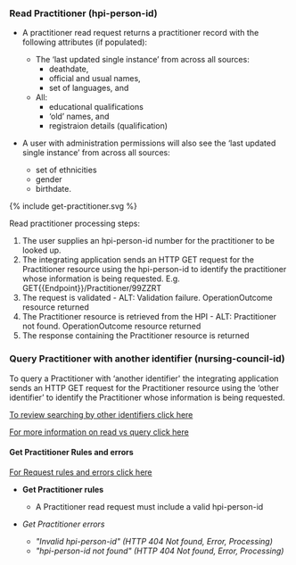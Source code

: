 

### Read Practitioner (hpi-person-id)

* A practitioner read request returns a practitioner record with the following attributes (if populated):
  * The ‘last updated single instance’ from across all sources:
    * deathdate,
    * official and usual names,
    * set of languages, and
  * All:
    * educational qualifications
    * ‘old’ names, and
    * registraion details (qualification) 

* A user with administration permissions will also see the ‘last updated single instance’ from across all sources:
  * set of ethnicities
  * gender
  * birthdate.


<div>
{% include get-practitioner.svg %}
</div>

Read practitioner processing steps:

1. The user supplies an hpi-person-id number for the practitioner to be looked up.
2. The integrating application sends an HTTP GET request for the Practitioner resource using the hpi-person-id to identify the practitioner whose information is being requested. E.g. GET{{Endpoint}}/Practitioner/99ZZRT
3. The request is validated - ALT: Validation failure. OperationOutcome resource returned
4. The Practitioner resource is retrieved from the HPI - ALT: Practitioner not found. OperationOutcome resource returned
5. The response containing the Practitioner resource is returned

### Query Practitioner with another identifier (nursing-council-id)

To query a Practitioner with ‘another identifier' the integrating application sends an HTTP GET request for the Practitioner resource using the ‘other identifier’ to identify the Practitioner whose information is being requested.

[To review searching by other identifiers click here](/searchPractitioner.html#other-search-criteria)

[For more information on read vs query click here](/general.html#read-resource-by-id)


#### Get Practitioner Rules and errors

[For Request rules and errors click here](/general.html#request-rules-and-errors)

* **Get Practitioner rules**
  * A Practitioner read request must include a valid hpi-person-id

* _Get Practitioner errors_
    * _"Invalid hpi-person-id" (HTTP 404 Not found, Error, Processing)_
    * _"hpi-person-id not found" (HTTP 404 Not found, Error, Processing)_
